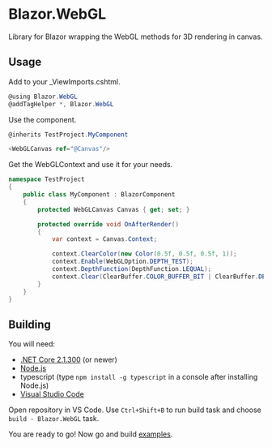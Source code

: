 # Blazor.WebGL 

Library for Blazor wrapping the WebGL methods for 3D rendering in canvas.

## Usage

Add to your _ViewImports.cshtml.

```cs
@using Blazor.WebGL
@addTagHelper *, Blazor.WebGL
```

Use the component.

```cs
@inherits TestProject.MyComponent

<WebGLCanvas ref="@Canvas"/>
```

Get the WebGLContext and use it for your needs.

```cs
namespace TestProject
{
    public class MyComponent : BlazorComponent
    {
        protected WebGLCanvas Canvas { get; set; }

        protected override void OnAfterRender()
        {
            var context = Canvas.Context;

            context.ClearColor(new Color(0.5f, 0.5f, 0.5f, 1));
            context.Enable(WebGLOption.DEPTH_TEST);
            context.DepthFunction(DepthFunction.LEQUAL);
            context.Clear(ClearBuffer.COLOR_BUFFER_BIT | ClearBuffer.DEPTH_BUFFER_BIT);
        }
    }
}
```

## Building

You will need: 
* [.NET Core 2.1.300](https://www.microsoft.com/net/download/windows) (or newer)
* [Node.js](https://nodejs.org/en/)
* typescript (type `npm install -g typescript` in a console after installing Node.js)
* [Visual Studio Code](https://code.visualstudio.com/download)

Open repository in VS Code. Use `Ctrl+Shift+B` to run build task and choose `build - Blazor.WebGL` task. 

You are ready to go! Now go and build [examples](examples/TestGame). 
